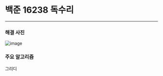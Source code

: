 # 백준 16238 독수리

---

### 해결 사진

![image](https://user-images.githubusercontent.com/41224549/94187295-b6228100-fee2-11ea-9586-b908d34deab4.png)



### 주요 알고리즘

그리디
